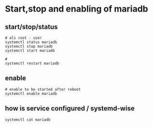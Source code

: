# Start,stop and enabling of mariadb

## start/stop/status 

```
# als root - user 
systemctl status mariadb
systemctl stop mariadb 
systemctl start mariadb 

# 
systemctl restart mariadb
```

## enable 

```
# enable to be started after reboot 
systemctl enable mariadb 
```

## how is service configured / systemd-wise 

```
systemctl cat mariadb 

```
